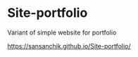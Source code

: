 # Site-portfolio
Variant of simple website for portfolio

https://sansanchik.github.io/Site-portfolio/
